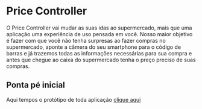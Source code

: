 # Price Controller

O Price Controller vai mudar as suas idas ao supermercado, mais que uma aplicação uma experiência de uso pensada em você. 
Nosso maior objetivo é fazer com que você não tenha surpresas ao fazer compras no supermercado, aponte a câmera do seu 
smartphone para o código de barras e já trazemos todas as informações necessárias para sua compra e antes que chegue ao 
caixa do supermercado tenha o preço preciso de suas compras.

## Ponta pé inicial

Aqui tempos o protótipo de toda aplicação [clique aqui](https://www.figma.com/file/iifTAZZo4NBwxCj6108yh4/Prototyping-in-Figma?node-id=0%3A1&t=v0XeegFVkk1oq4Fs-1)
